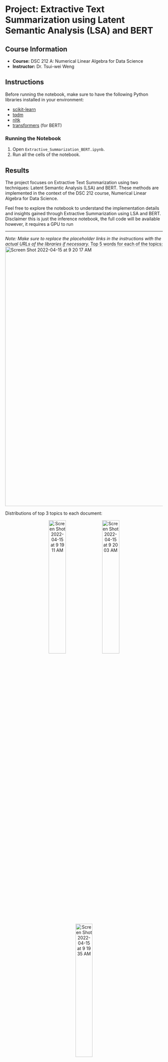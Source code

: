 # Project: Extractive Text Summarization using Latent Semantic Analysis (LSA) and BERT

## Course Information

- **Course:** DSC 212 A: Numerical Linear Algebra for Data Science
- **Instructor:** Dr. Tsui-wei Weng

## Instructions

Before running the notebook, make sure to have the following Python libraries installed in your environment:

- [scikit-learn](https://scikit-learn.org/)
- [tqdm](https://github.com/tqdm/tqdm)
- [nltk](https://www.nltk.org/)
- [transformers](https://huggingface.co/transformers) (for BERT)

### Running the Notebook

1. Open `Extractive_Summarization_BERT.ipynb`.
2. Run all the cells of the notebook.

## Results

The project focuses on Extractive Text Summarization using two techniques: Latent Semantic Analysis (LSA) and BERT. These methods are implemented in the context of the DSC 212 course, Numerical Linear Algebra for Data Science.

Feel free to explore the notebook to understand the implementation details and insights gained through Extractive Summarization using LSA and BERT. Disclaimer this is just the inference notebook, the full code will be available however, it requires a GPU to run

---

*Note: Make sure to replace the placeholder links in the instructions with the actual URLs of the libraries if necessary.*
Top 5 words for each of the topics:
<img width="828" alt="Screen Shot 2022-04-15 at 9 20 17 AM" src="https://user-images.githubusercontent.com/18485647/163595256-eaa19d1b-9c52-4cd2-9a63-b1dbcd728d23.png">

Distributions of top 3 topics to each document:
<p align="center">
<img width="33%" alt="Screen Shot 2022-04-15 at 9 19 11 AM" src="https://user-images.githubusercontent.com/18485647/163595137-f9ea7e72-1f20-417f-bad4-4161cfcbe2f3.png">
 <img width="33%" alt="Screen Shot 2022-04-15 at 9 20 03 AM" src="https://user-images.githubusercontent.com/18485647/163595234-1951d9bf-0a54-40ec-8002-50d0042be260.png">
 <img width="33%" alt="Screen Shot 2022-04-15 at 9 19 35 AM" src="https://user-images.githubusercontent.com/18485647/163595185-18ca8fcc-ef7d-48fe-b7a5-76bb485a80a2.png">
</p>
Visualized embedding of documents in 2-D space:
<img width="816" alt="Screen Shot 2022-04-15 at 9 23 07 AM" src="https://user-images.githubusercontent.com/18485647/163595568-e9d9fd26-986a-4c06-8bf8-3bfbb95dbc79.png">


* **Latent Dirichlet Allocation (LDA)**

Top 5 words for each of the topics:
<img width="844" alt="Screen Shot 2022-04-15 at 9 23 15 AM" src="https://user-images.githubusercontent.com/18485647/163595579-638c74c8-27f4-4ee2-ade2-e62406422600.png">

Distributions of top 3 topics to each document:
<p align="center">
  <img width="33%" alt="Screen Shot 2022-04-15 at 9 24 03 AM" src="https://user-images.githubusercontent.com/18485647/163595666-06612d57-978b-4245-b89f-72fdf4bc1f7e.png">
<img width="33%" alt="Screen Shot 2022-04-15 at 9 24 12 AM" src="https://user-images.githubusercontent.com/18485647/163595676-8fb7feb8-7471-440a-a19f-8c2735f987cb.png">
<img width="33%" alt="Screen Shot 2022-04-15 at 9 24 19 AM" src="https://user-images.githubusercontent.com/18485647/163595701-c097c01f-66f4-497a-af5b-4f63988e3284.png">
</p>

Visualized embedding of documents in 2-D space:
<img width="784" alt="Screen Shot 2022-04-15 at 9 24 38 AM" src="https://user-images.githubusercontent.com/18485647/163595735-bed01c6a-9d73-41be-8f34-284aee22ec91.png">




